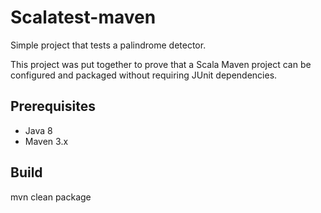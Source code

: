 # Scalatest-maven

Simple project that tests a palindrome detector.

This project was put together to prove that a Scala Maven project can be
configured and packaged without requiring JUnit dependencies.

## Prerequisites

* Java 8
* Maven 3.x

## Build

mvn clean package